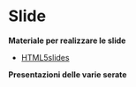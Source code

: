 Slide
=====

**Materiale per realizzare le slide**
* [HTML5slides](http://code.google.com/p/html5slides/)
 
**Presentazioni delle varie serate**
